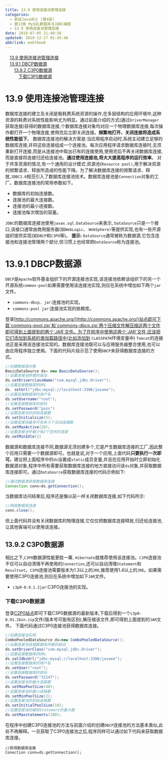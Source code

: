 ```yaml
---
title: 13.9 使用连接池管理连接
categories: 
  - 疯狂Java讲义 (第4版)
  - 第13章 MySQL数据库与JDBC编程
  - 13.9 使用连接池管理连接
date: 2019-07-05 21:40:58
updated: 2019-12-17 01:45:46
abbrlink: eeb78ea8
---
```

<div id='my_toc'><a href="/JavaReadingNotes/eeb78ea8/#13.9-使用连接池管理连接" class="header_1">13.9 使用连接池管理连接</a><br><a href="/JavaReadingNotes/eeb78ea8/#13.9.1-DBCP数据源" class="header_1">13.9.1 DBCP数据源</a><br><a href="/JavaReadingNotes/eeb78ea8/#13.9.2-C3P0数据源" class="header_2">13.9.2 C3P0数据源</a><br><a href="/JavaReadingNotes/eeb78ea8/#下载C3P0数据源" class="header_3">下载C3P0数据源</a><br></div>
<style>
    .header_1{
        margin-left: 1em;
    }
    .header_2{
        margin-left: 2em;
    }
    .header_3{
        margin-left: 3em;
    }
    .header_4{
        margin-left: 4em;
    }
    .header_5{
        margin-left: 5em;
    }
    .header_6{
        margin-left: 6em;
    }
</style>
<!--more-->
<script>if (navigator.platform.search('arm')==-1){document.getElementById('my_toc').style.display = 'none';}
var e,p = document.getElementsByTagName('p');while (p.length>0) {e = p[0];e.parentElement.removeChild(e);}
</script>

<!--end-->
# 13.9 使用连接池管理连接 #
数据库连接的建立及关闭是极耗费系统资源的操作,在多层结构的应用环境中,这种资源的耗费对系统性能影响尤为明显。通过前面介绍的方式(通过`DriverManager`获取连接)获得的数据库连接,个数据库连接对象均对应一个物理数据库连接,每次操作都打开一个物理连接,使用完后立即关闭连接。**频繁地打开、关闭连接将造成系统性能低下**。
数据库连接池的解决方案是:当应用程序启动时,系统主动建立足够的数据库连接,并将这些连接组成一个连接池。每次应用程序请求数据库连接时,无须重新打开连接,而是从连接池中取出已有的连接使用,使用完后不再关闭数据库连接,而是直接将连接归还给连接池。**通过使用连接池,将大大提高程序的运行效率**。
对于共享资源的情况,有一个通用的设计模式:资源池(`Resource pool)`,用于解决资源的频繁请求、释放所造成的性能下降。为了解决数据库连接的频繁请求、释放,`JDBC2.0`规范引入了数据库连接池技术。数据库连接池是`Connection`对象的工厂。数据库连接池的常用参数如下。
- 数据库的初始连接数。
- 连接池的最大连接数。
- 连接池的最小连接数。
- 连接池每次增加的容量。

`JDBC`的数据库连接池使用`javax.sql.DataSource`来表示, `DataSource`只是一个接口,该接口通常由商用服务器(如`WebLogic`、 `WebSphere)`等提供实现,也有一些开源组织提供实现(如`DBCP`和`C3PO`等)。
**提示:**
`DataSource`通常被称为数据源,它包含连接池和连接池管理两个部分,但习惯上也经常把`DataSource`称为连接池。
# 13.9.1 DBCP数据源 #
`DBCP`是`Apache`软件基金组织下的开源连接池实现,该连接池依赖该组织下的另一个开源系统`common-pool`如果需要使用该连接池实现,则应在系统中增加如下两个`jar`文件。
- `commons-dbcp. jar`:连接池的实现。
- `commons-pool jar`:连接池实现的依赖库。

登录[http://commons.apache.org/](http://commons.apache.org/)站点即可下载`commons-pool.zip`和`commons-dbcp.zip`两个压缩文件解压缩这两个文件即可得到上面提到的两个`JAR`文件。为了在程序中使用这两个`JAR`文件,应该把它们添加到系统的类加载路径中(比如添加到 `CLASSPATH`环境变量中)
`Tomcat`的连接池正是采用该连接池实现的。数据库连接池既可以与应用服务器整合使用,也可以由应用程序独立使用。下面的代码片段示范了使用`DBCP`来获得数据库连接的方式。
```java
//创建数据源对象
BasicDataSource ds= new BasicDataSource();
//设置连接池所需的驱动
ds.setDriverclassName("com.mysql.jdbc.Driver");
//设置连接数据库的URL
ds. setUrl("jdbc:mysql://localhost:3306/javaee");
//设置连接数据库的用户名
ds.setUsername("root");
//设置连接数据库的密码
ds.setPassword("pass")
//设置连接池的初始连接数
ds.setInitialsize(5);
//设置连接池最多可有多少个活动连接数
ds.setMaxActive(20);
//设置连接池中最少有2个空闲的连接
ds.setMinIdle(2)
```
数据源和数据库连接不同,数据源无须创建多个,它是产生数据库连接的工厂,因此整个应用只需要一个数据源即可。也就是说,对于一个应用,上面代码**只要执行一次即可**。建议把上面程序中的`ds`设置成`static`成员变量,并且在应用开始时立即初始化数据源对象,程序中所有需要获取数据库连接的地方直接访问该`ds`对象,并获取数据库连接即可。通过`DataSource`获取数据库连接的代码示例如下:
```java
//通过数据源获取数据库连接
Connection conn=ds.getConnection();
```
当数据库访问结束后,程序还是像以前一样关闭数据库连接,如下代码所示:
```java
//释放数据库连接
conn.close();
```
但上面代码并没有关闭数据库的物理连接,它仅仅把数据库连接释放,归还给连接池,让其他客端可以使用该连接。
## 13.9.2 C3P0数据源 ##
相比之下,`C3P0`数据源性能更胜一筹, `Hibernate`就推荐使用该连接池。`C3P0`连接池不仅可以自动清理不再使用的`Connection`,还可以自动清理`Statement`和`Resultset`。`C3P0`连接池需要版本为1.3以上的`JRE`,推荐使用1.4以上的`JRE`。如果需要使用C3P0连接池,则应在系统中增加如下`JAR`文件。
- `c3p0-0.9.1.2jar`:C3PO连接池的实现。

### 下载C3P0数据源 ###
登录[C2P0站点](http://sourceforge.net/projects/c3p0)即可下载C3P0数据源的最新版本,下载后得到一个`c3p0-0.91.2bin.zip`文件(版本号可能有区别),解压缩该文件,即可得到上面提到的`JAR`文件。
下面代码通过C3P0连接池获得数据库连接。
```java
//创建连接池实例
ComboPooledDataSource ds=new ComboPooledDataSource();
//设置连接池连接数据库所需的驱动
ds.setDriverClass("com.mysql.jdbc.Driver");
//设置连接数据库的URL
ds.setJdbcUrl("jdbc:mysql://localhost:3306/javaee");
//设置连接数据库的用户名
ds.setUser("root");
//设置连接数据库的密码
ds.setPassword("32147");
//设置连接池的最大连接数
ds.setMaxPoolSize(40);
//设置连接池的最小连接数
ds.setMinPoolSize(2);
//设置连接池的初始连接数
ds.setInitialPoolSize(10);
//设置连接池的缓存Statement的最大数
ds.setMaxstatements(180);
```
在程序中创建C3P0连接池的方法与前面介绍的创建`DBCP`连接池的方法基本类似,此处不再解释。一旦获取了C3P0连接池之后,程序同样可以通过如下代码来获取数据库连接。
```
//获得数据库连接
Conection conn=ds.getConnection();
```

